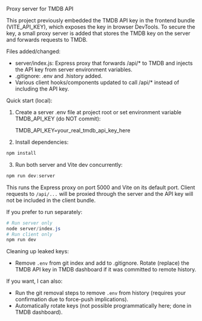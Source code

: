 Proxy server for TMDB API

This project previously embedded the TMDB API key in the frontend bundle (VITE_API_KEY), which exposes the key in browser DevTools. To secure the key, a small proxy server is added that stores the TMDB key on the server and forwards requests to TMDB.

Files added/changed:
- server/index.js: Express proxy that forwards /api/* to TMDB and injects the API key from server environment variables.
- .gitignore: .env and .history added.
- Various client hooks/components updated to call /api/* instead of including the API key.

Quick start (local):
1. Create a server .env file at project root or set environment variable TMDB_API_KEY (do NOT commit):

   TMDB_API_KEY=your_real_tmdb_api_key_here

2. Install dependencies:

```powershell
npm install
```

3. Run both server and Vite dev concurrently:

```powershell
npm run dev:server
```

This runs the Express proxy on port 5000 and Vite on its default port. Client requests to `/api/...` will be proxied through the server and the API key will not be included in the client bundle.

If you prefer to run separately:

```powershell
# Run server only
node server/index.js
# Run client only
npm run dev
```

Cleaning up leaked keys:
- Remove `.env` from git index and add to .gitignore. Rotate (replace) the TMDB API key in TMDB dashboard if it was committed to remote history.

If you want, I can also:
- Run the git removal steps to remove `.env` from history (requires your confirmation due to force-push implications).
- Automatically rotate keys (not possible programmatically here; done in TMDB dashboard).
